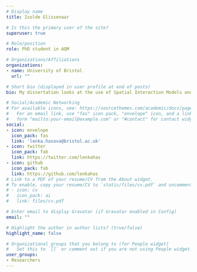 ```yaml
---
# Display name
title: Isolde Glissenaar

# Is this the primary user of the site?
superuser: true

# Role/position
role: PhD student in AQM

# Organizations/Affiliations
organizations:
- name: University of Bristol
  url: ""

# Short bio (displayed in user profile at end of posts)
bio: My dissertation looks at the use of Spatial Interaction Models and their Spatial Structure. I love coding in Python and R.

# Social/Academic Networking
# For available icons, see: https://sourcethemes.com/academic/docs/page-builder/#icons
#   For an email link, use "fas" icon pack, "envelope" icon, and a link in the
#   form "mailto:your-email@example.com" or "#contact" for contact widget.
social:
- icon: envelope
  icon_pack: fas
  link: 'lenka.hasova@bristol.ac.uk'
- icon: twitter
  icon_pack: fab
  link: https://twitter.com/lenkahas
- icon: github
  icon_pack: fab
  link: https://github.com/lenkahas
# Link to a PDF of your resume/CV from the About widget.
# To enable, copy your resume/CV to `static/files/cv.pdf` and uncomment the lines below.
# - icon: cv
#   icon_pack: ai
#   link: files/cv.pdf

# Enter email to display Gravatar (if Gravatar enabled in Config)
email: ""

# Highlight the author in author lists? (true/false)
highlight_name: false

# Organizational groups that you belong to (for People widget)
#   Set this to `[]` or comment out if you are not using People widget.
user_groups:
- Researchers
---
```


